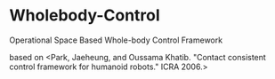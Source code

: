 # Wholebody-Control
Operational Space Based Whole-body Control Framework

based on <Park, Jaeheung, and Oussama Khatib. "Contact consistent control framework for humanoid robots." ICRA 2006.>
